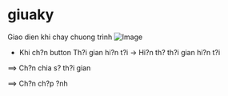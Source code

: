 # giuaky

Giao dien khi chay chuong trình
![Image](https://github.com/user-attachments/assets/ccf344bb-acf1-4577-b6a0-c345535860ff)


- Khi ch?n button Th?i gian hi?n t?i -> Hi?n th? th?i gian hi?n t?i 


==> Ch?n chia s? th?i gian


==> Ch?n ch?p ?nh
 

